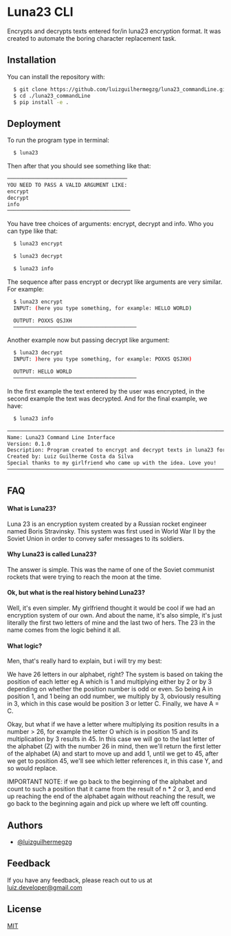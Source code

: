 
# Luna23 CLI    

Encrypts and decrypts texts entered for/in luna23 encryption format. It was created to automate the boring character replacement task.



## Installation 

You can install the repository with:

```bash 
  $ git clone https://github.com/luizguilhermegzg/luna23_commandLine.git
  $ cd ./luna23_commandLine
  $ pip install -e . 
```
    
## Deployment

To run the program type in terminal:

```bash
  $ luna23
```
Then after that you should see something like that:

```bash
───────────────────────────────────────
YOU NEED TO PASS A VALID ARGUMENT LIKE:
encrypt
decrypt
info
────────────────────────────────────────
```

You have tree choices of arguments: encrypt, decrypt and info. Who you can type like that:

```bash
  $ luna23 encrypt
```
```bash
  $ luna23 decrypt
```
```bash
  $ luna23 info
```
The sequence after pass encrypt or decrypt like arguments are very similar. For example:
```bash
  $ luna23 encrypt
  INPUT: (here you type something, for example: HELLO WORLD)

  OUTPUT: POXXS QSJXH
  ────────────────────────────────────────
```
Another example now but passing decrypt like argument:
```bash
  $ luna23 decrypt
  INPUT: )here you type something, for example: POXXS QSJXH)

  OUTPUT: HELLO WORLD
  ────────────────────────────────────────
```
In the first example the text entered by the user was encrypted, in the second example the text was decrypted. And for the final example, we have:
```bash
  $ luna23 info

────────────────────────────────────────────────────────────────────────────────
Name: Luna23 Command Line Interface
Version: 0.1.0
Description: Program created to encrypt and decrypt texts in luna23 format
Created by: Luiz Guilherme Costa da Silva
Special thanks to my girlfriend who came up with the idea. Love you!
────────────────────────────────────────────────────────────────────────────────

```
## FAQ

#### What is Luna23?

Luna 23 is an encryption system created by a Russian rocket engineer named Boris Stravinsky. This system was first used in World War II by the Soviet Union in order to convey safer messages to its soldiers.
#### Why Luna23 is called Luna23?

The answer is simple. This was the name of one of the Soviet communist rockets that were trying to reach the moon at the time.
#### Ok, but what is the real history behind Luna23?

Well, it's even simpler. My girlfriend thought it would be cool if we had an encryption system of our own. And about the name, it's also simple, it's just literally the first two letters of mine and the last two of hers. The 23 in the name comes from the logic behind it all.

#### What logic?

Men, that's really hard to explain, but i will try my best:

We have 26 letters in our alphabet, right? The system is based on taking the position of each letter eg A which is 1 and multiplying either by 2 or by 3 depending on whether the position number is odd or even. So being A in position 1, and 1 being an odd number, we multiply by 3, obviously resulting in 3, which in this case would be position 3 or letter C. Finally, we have A = C.

Okay, but what if we have a letter where multiplying its position results in a number > 26, for example the letter O which is in position 15 and its multiplication by 3 results in 45. In this case we will go to the last letter of the alphabet (Z) with the number 26 in mind, then we'll return the first letter of the alphabet (A) and start to move up and add 1, until we get to 45, after we get to position 45, we'll see which letter references it, in this case Y, and so would replace.

IMPORTANT NOTE: if we go back to the beginning of the alphabet and count to such a position that it came from the result of n * 2 or 3, and end up reaching the end of the alphabet again without reaching the result, we go back to the beginning again and pick up where we left off counting.


  
## Authors

- [@luizguilhermegzg](https://github.com/luizguilhermegzg)

  
## Feedback

If you have any feedback, please reach out to us at luiz.developer@gmail.com

  
## License

[MIT](https://choosealicense.com/licenses/mit/)
